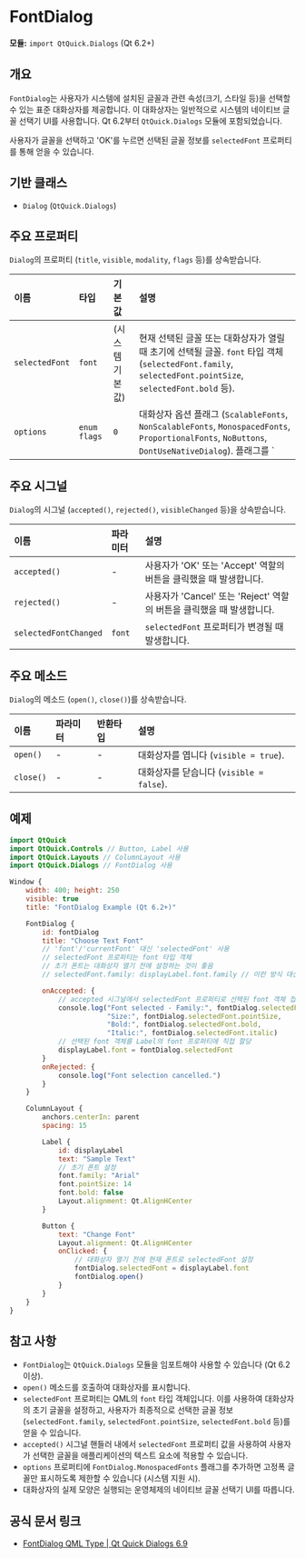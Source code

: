 # FontDialog

**모듈:** `import QtQuick.Dialogs` (Qt 6.2+)

## 개요

`FontDialog`는 사용자가 시스템에 설치된 글꼴과 관련 속성(크기, 스타일 등)을 선택할 수 있는 표준 대화상자를 제공합니다. 이 대화상자는 일반적으로 시스템의 네이티브 글꼴 선택기 UI를 사용합니다. Qt 6.2부터 `QtQuick.Dialogs` 모듈에 포함되었습니다.

사용자가 글꼴을 선택하고 'OK'를 누르면 선택된 글꼴 정보를 `selectedFont` 프로퍼티를 통해 얻을 수 있습니다.

## 기반 클래스

*   `Dialog` (`QtQuick.Dialogs`)

## 주요 프로퍼티

`Dialog`의 프로퍼티 (`title`, `visible`, `modality`, `flags` 등)를 상속받습니다.

| 이름           | 타입         | 기본값        | 설명                                                                                                                                                   |
| :------------- | :----------- | :------------ | :----------------------------------------------------------------------------------------------------------------------------------------------------- |
| `selectedFont` | `font`       | (시스템 기본값)| 현재 선택된 글꼴 또는 대화상자가 열릴 때 초기에 선택될 글꼴. `font` 타입 객체 (`selectedFont.family`, `selectedFont.pointSize`, `selectedFont.bold` 등). |
| `options`      | `enum flags` | `0`           | 대화상자 옵션 플래그 (`ScalableFonts`, `NonScalableFonts`, `MonospacedFonts`, `ProportionalFonts`, `NoButtons`, `DontUseNativeDialog`). 플래그를 `|` 연산자로 조합. | 

## 주요 시그널

`Dialog`의 시그널 (`accepted()`, `rejected()`, `visibleChanged` 등)을 상속받습니다.

| 이름                 | 파라미터   | 설명                                                            |
| :------------------- | :--------- | :-------------------------------------------------------------- |
| `accepted()`         | -          | 사용자가 'OK' 또는 'Accept' 역할의 버튼을 클릭했을 때 발생합니다.      |
| `rejected()`         | -          | 사용자가 'Cancel' 또는 'Reject' 역할의 버튼을 클릭했을 때 발생합니다. |
| `selectedFontChanged`| `font`     | `selectedFont` 프로퍼티가 변경될 때 발생합니다.                   |

## 주요 메소드

`Dialog`의 메소드 (`open()`, `close()`)를 상속받습니다.

| 이름      | 파라미터 | 반환타입 | 설명                                            |
| :-------- | :------- | :------- | :---------------------------------------------- |
| `open()`  | -        | -        | 대화상자를 엽니다 (`visible = true`).           |
| `close()` | -        | -        | 대화상자를 닫습니다 (`visible = false`).        |

## 예제

```qml
import QtQuick
import QtQuick.Controls // Button, Label 사용
import QtQuick.Layouts // ColumnLayout 사용
import QtQuick.Dialogs // FontDialog 사용

Window {
    width: 400; height: 250
    visible: true
    title: "FontDialog Example (Qt 6.2+)"

    FontDialog {
        id: fontDialog
        title: "Choose Text Font"
        // 'font'/'currentFont' 대신 'selectedFont' 사용
        // selectedFont 프로퍼티는 font 타입 객체
        // 초기 폰트는 대화상자 열기 전에 설정하는 것이 좋음
        // selectedFont.family: displayLabel.font.family // 이런 방식 대신 아래 onClicked 참고

        onAccepted: {
            // accepted 시그널에서 selectedFont 프로퍼티로 선택된 font 객체 접근
            console.log("Font selected - Family:", fontDialog.selectedFont.family,
                        "Size:", fontDialog.selectedFont.pointSize,
                        "Bold:", fontDialog.selectedFont.bold,
                        "Italic:", fontDialog.selectedFont.italic)
            // 선택된 font 객체를 Label의 font 프로퍼티에 직접 할당
            displayLabel.font = fontDialog.selectedFont
        }
        onRejected: {
            console.log("Font selection cancelled.")
        }
    }

    ColumnLayout {
        anchors.centerIn: parent
        spacing: 15

        Label {
            id: displayLabel
            text: "Sample Text"
            // 초기 폰트 설정
            font.family: "Arial"
            font.pointSize: 14
            font.bold: false
            Layout.alignment: Qt.AlignHCenter
        }

        Button {
            text: "Change Font"
            Layout.alignment: Qt.AlignHCenter
            onClicked: {
                // 대화상자 열기 전에 현재 폰트로 selectedFont 설정
                fontDialog.selectedFont = displayLabel.font
                fontDialog.open()
            }
        }
    }
}
```

## 참고 사항

*   `FontDialog`는 `QtQuick.Dialogs` 모듈을 임포트해야 사용할 수 있습니다 (Qt 6.2 이상).
*   `open()` 메소드를 호출하여 대화상자를 표시합니다.
*   `selectedFont` 프로퍼티는 QML의 `font` 타입 객체입니다. 이를 사용하여 대화상자의 초기 글꼴을 설정하고, 사용자가 최종적으로 선택한 글꼴 정보(`selectedFont.family`, `selectedFont.pointSize`, `selectedFont.bold` 등)를 얻을 수 있습니다.
*   `accepted()` 시그널 핸들러 내에서 `selectedFont` 프로퍼티 값을 사용하여 사용자가 선택한 글꼴을 애플리케이션의 텍스트 요소에 적용할 수 있습니다.
*   `options` 프로퍼티에 `FontDialog.MonospacedFonts` 플래그를 추가하면 고정폭 글꼴만 표시하도록 제한할 수 있습니다 (시스템 지원 시).
*   대화상자의 실제 모양은 실행되는 운영체제의 네이티브 글꼴 선택기 UI를 따릅니다.

## 공식 문서 링크

* [FontDialog QML Type | Qt Quick Dialogs 6.9](https://doc.qt.io/qt-6/qml-qtquick-dialogs-fontdialog.html) 